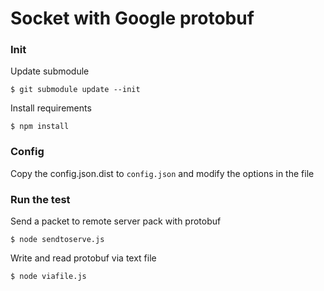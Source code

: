 # Socket with Google protobuf


### Init

Update submodule
```
$ git submodule update --init
```

Install requirements
```
$ npm install
```


### Config
Copy the config.json.dist to `config.json` and modify the options in the file

### Run the test
Send a packet to remote server pack with protobuf
```
$ node sendtoserve.js
```


Write and read protobuf via text file
```
$ node viafile.js
```